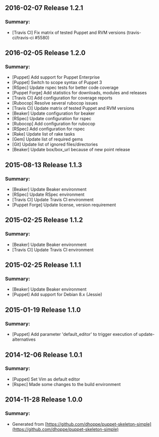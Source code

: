 ## 2016-02-07 Release 1.2.1
### Summary:
- [Travis CI] Fix matrix of tested Puppet and RVM versions (travis-ci/travis-ci #5580)

## 2016-02-05 Release 1.2.0
### Summary:
- [Puppet] Add support for Puppet Enterprise
- [Puppet] Switch to scope syntax of Puppet 3
- [RSpec] Update rspec tests for better code coverage
- [Puppet Forge] Add statistics for downloads, modules and releases
- [Travis CI] Add configuration for coverage reports
- [Rubocop] Resolve several rubocop issues
- [Travis CI] Update matrix of tested Puppet and RVM versions
- [Beaker] Update configuration for beaker
- [RSpec] Update configuration for rspec
- [Rubocop] Add configuration for rubocop
- [RSpec] Add configuration for rspec
- [Rake] Update list of rake tasks
- [Gem] Update list of required gems
- [Git] Update list of ignored files/directories
- [Beaker] Update box/box_url because of new point release

## 2015-08-13 Release 1.1.3
### Summary:
- [Beaker] Update Beaker environment
- [RSpec] Update RSpec environment
- [Travis CI] Update Travis CI environment
- [Puppet Forge] Update license, version requirement

## 2015-02-25 Release 1.1.2
### Summary:
- [Beaker] Update Beaker environment
- [Travis CI] Update Travis CI environment

## 2015-02-25 Release 1.1.1
### Summary:
- [Beaker] Update Beaker environment
- [Puppet] Add support for Debian 8.x (Jessie)

## 2015-01-19 Release 1.1.0
### Summary:
- [Puppet] Add parameter 'default_editor' to trigger execution of update-alternatives

## 2014-12-06 Release 1.0.1
### Summary:
- [Puppet] Set Vim as default editor
- [Rspec] Made some changes to the build environment

## 2014-11-28 Release 1.0.0
### Summary:
- Generated from [https://github.com/dhoppe/puppet-skeleton-simple](https://github.com/dhoppe/puppet-skeleton-simple)

